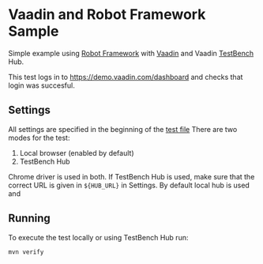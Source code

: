 # Vaadin and Robot Framework Sample
Simple example using [Robot Framework](http://robotframework.org/) with [Vaadin](https://vaadin.com/framework) and Vaadin [TestBench](https://vaadin.com/testbench) Hub. 

This test logs in to https://demo.vaadin.com/dashboard and checks that login was succesful.

## Settings

All settings are specified in the beginning of the [test file](src/test/robotframework/acceptance/dashboard-login.robot)
There are two modes for the test:

 1. Local browser (enabled by default)
 2. TestBench Hub
 
Chrome driver is used in both. If TestBench Hub is used, make sure that the correct URL is given in `${HUB_URL}` in Settings. By default local hub is used and 

## Running

To execute the test locally or using TestBench Hub run:

    mvn verify

    
